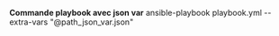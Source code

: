 **Commande playbook avec json var**
    ansible-playbook playbook.yml --extra-vars "@path_json_var.json"